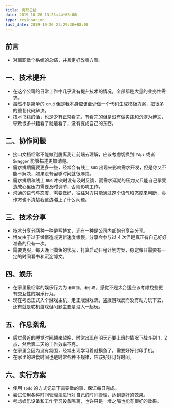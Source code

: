 ```yaml
---
title: 离职总结
date: 2019-10-26 13:23:44+08:00
type: resignation
last_date: 2019-10-26 23:29:30+08:00
---
```


## 前言

-   对离职做个系统的总结，并且定好改善方案。

## 一、技术提升

-   在这个公司的日常工作中几乎没有提升技术的情况，全部都是大量的业务性需求。
-   虽然不是简单的 `crud` 但是我本身应该至少做一个代码生成模板方案，把很多的重复代码解决。
-   技术书籍的话，也是少有正常看完，有看完的但是没有做实践和沉淀为博文，导致很多书籍看了就是看了，没有变成自己的东西。

## 二、协作问题

-   接口文档经常不能做到脱离我让前端去理解，应该考虑切换到 `YApi` 或者 `Swagger` 能够描述更加清楚。
-   需求排期需要更多一些，经常会有线上 `BUG` 出现来影响需求开发，但是你又不能不解决，如果没有留够时间就很麻烦。
-   需求排期和线上 `BUG` 冲突时没有及时反馈，而需求延期的压力又只能自己承受造成心里压力需要及时调节，否则影响工作。
-   沟通的语气与态度，需要做好，往往对方只能通过这个语气和态度来判断，协作方也不清楚我这边碰上了什么问题。

## 三、技术分享

-   技术分享分两种一种是写博文，还有一种是公司内部的分享会分享。
-   博文由于过于懒惰造成更新速度缓慢，分享会参与过 4 次但是真正有自己好好准备的只有一次。
-   需要克服，每天晚上摸鱼的状况，打算启动日程计划方案，稳定每日需要有一定的时间看书和沉淀博文。

## 四、娱乐

-   在家里最经常的娱乐行为为 `看直播`，`看小说`，感觉不是太合适应该考虑找些更有交互性的娱乐行为。
-   现在考虑正式入个游戏主机，走正版游戏流，盗版游戏反而没有动力玩下去，还有就是联机游戏但问题主要是没人一起玩。

## 五、作息紊乱

-   感觉最近的睡觉时间越来越晚，时常出现在明天还要上班的情况下战斗到 1，2 点，然后第二天的工作效率不高。
-   在家里会因为没有氛围，经常出现学习着就摸鱼了，需要好好封印手机。
-   在家里的进食时间也是时常各种不规律，应该好好订好时间。

## 六、实行方案

-   使用 `Todo` 的方式记录下需要做的事，保证每日完成。
-   尝试使用各种时间管理法进行对自己的时间管理，达到更好的效果。
-   考虑娱乐设备和工作学习设备隔离，也许只是一墙之隔也能有很好的效果。
